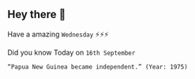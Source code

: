 ## Hey there 👋
Have a amazing `Wednesday` ⚡⚡⚡

Did you know Today on `16th September`
```
“Papua New Guinea became independent.” (Year: 1975)
```
